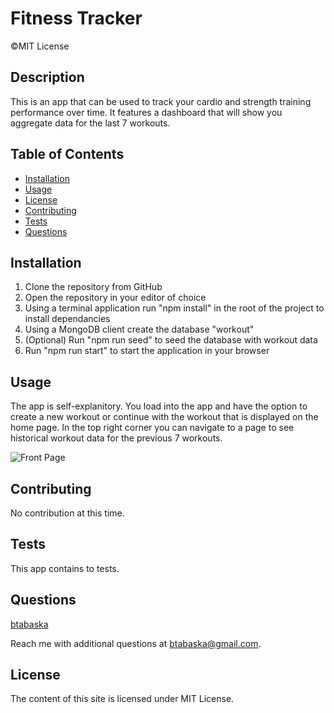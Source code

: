 # Fitness Tracker

  ©MIT License
## Description

This is an app that can be used to track your cardio and strength training performance over time. It features a dashboard that will show you aggregate data for the last 7 workouts.



## Table of Contents

* [Installation](#installation)
* [Usage](#usage)
* [License](#license)
* [Contributing](#contributing)
* [Tests](#tests)
* [Questions](#questions)

## Installation

1. Clone the repository from GitHub
2. Open the repository in your editor of choice
3. Using a terminal application run "npm install" in the root of the project to install dependancies 
4. Using a MongoDB client create the database "workout"
5. (Optional) Run "npm run seed" to seed the database with workout data
6. Run "npm run start" to start the application in your browser


## Usage

The app is self-explanitory. You load into the app and have the option to create a new workout or continue with the workout that is displayed on the home page. In the top right corner you can navigate to a page to see historical workout data for the previous 7 workouts. 


![Front Page](https://i.imgur.com/bFQQHZS.png "Front Page")


## Contributing

No contribution at this time.



## Tests

This app contains to tests.



## Questions

[btabaska](https://www.github.com/btabaska)

Reach me with additional questions at btabaska@gmail.com.

## License

The content of this site is licensed under MIT License.
